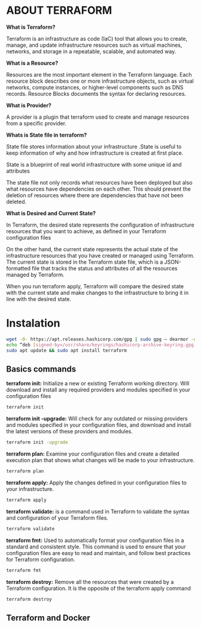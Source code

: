 # ABOUT TERRAFORM

**What is Terraform?**

Terraform is an infrastructure as code (IaC) tool that allows you to create, manage, and update infrastructure resources such as virtual machines, networks, and storage in a repeatable, scalable, and automated way.

**What is a Resource?**

Resources are the most important element in the Terraform language. Each resource block describes one or more infrastructure objects, such as virtual networks, compute instances, or higher-level components such as DNS records. Resource Blocks documents the syntax for declaring resources.

**What is Provider?**

A provider is a plugin that terraform used to create and manage resources from a specific provider.

**Whats is State file in terraform?**

State file stores information about your infrastructure .State is useful to keep information of why and how infrastructure is created at first place.

State is a blueprint of real world infrastructure with some unique id and attributes

The state file not only records what resources have been deployed but also what resources have dependencies on each other. This should prevent the deletion of resources where there are dependencies that have not been deleted.

**What is Desired and Current State?**

In Terraform, the desired state represents the configuration of infrastructure resources that you want to achieve, as defined in your Terraform configuration files

On the other hand, the current state represents the actual state of the infrastructure resources that you have created or managed using Terraform. The current state is stored in the Terraform state file, which is a JSON-formatted file that tracks the status and attributes of all the resources managed by Terraform.

When you run terraform apply, Terraform will compare the desired state with the current state and make changes to the infrastructure to bring it in line with the desired state.


# Instalation

```bash
wget -O- https://apt.releases.hashicorp.com/gpg | sudo gpg — dearmor -o /usr/share/keyrings/hashicorp-archive-keyring.gpg
echo “deb [signed-by=/usr/share/keyrings/hashicorp-archive-keyring.gpg] https://apt.releases.hashicorp.com $(lsb_release -cs) main” | sudo tee /etc/apt/sources.list.d/hashicorp.list
sudo apt update && sudo apt install terraform
```
## Basics commands

**terraform init:** Initialize a new or existing Terraform working directory. Will download and install any required providers and modules specified in your configuration files

```bash
terraform init
```

**terraform init -upgrade:** Will check for any outdated or missing providers and modules specified in your configuration files, and download and install the latest versions of these providers and modules. 

```bash
terraform init -upgrade
```

**terraform plan:** Examine your configuration files and create a detailed execution plan that shows what changes will be made to your infrastructure. 

```bash
terraform plan
```

**terraform apply:** Apply the changes defined in your configuration files to your infrastructure.

```bash
terraform apply
```

**terraform validate:** is a command used in Terraform to validate the syntax and configuration of your Terraform files. 

```bash
terraform validate
```

**terraform fmt:** Used to automatically format your configuration files in a standard and consistent style. This command is used to ensure that your configuration files are easy to read and maintain, and follow best practices for Terraform configuration.

```bash
terraform fmt
```

**terraform destroy:** Remove all the resources that were created by a Terraform configuration. It is the opposite of the terraform apply command

```bash
terraform destroy
```

## Terraform and Docker

